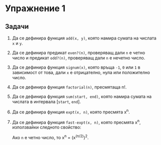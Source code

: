 Упражнение 1
============

Задачи
------

1. Да се дефинира функция `add(x, y)`, която намира сумата на числата `x` и `y`.

2. Да се дефинира предикат `even?(n)`, проверяващ дали `n` е четно число и
предикат `odd?(n)`, проверяващ дали `n` е нечетно число.

3. Да се дефинира функция `signum(x)`, която връща `-1`, `0` или `1` в
зависимост от това, дали `x` е отрицателно, нула или положително число.

4. Да се дефинира функция `factorial(n)`, пресмятаща n!.

5. Да се дефинира функция `sum(start, end)`, която намира сумата на числата в
интервала [`start`, `end`].

6. Да се дефинира функция `expt(x, n)`, която пресмята x<sup>n</sup>.

7. Да се дефинира функция `fast-expt(x, n)`, която пресмята x<sup>n</sup>,
използвайки следното свойство:

   Aко `n` е четно число, то x<sup>n</sup> = (x<sup>(n/2)</sup>)<sup>2</sup>.
